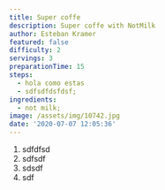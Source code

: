 ```yaml
---
title: Super coffe
description: Super coffe with NotMilk
author: Esteban Kramer
featured: false
difficulty: 2
servings: 3
preparationTime: 15
steps:
  - hola como estas
  - sdfsdfdsfdsf;
ingredients:
  - not milk;
image: /assets/img/10742.jpg
date: '2020-07-07 12:05:36'
---
```

1. sdfdfsd
2. sdfsdf
3. sdsdf
4. sdf
